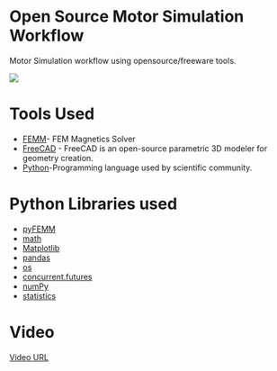 # Open Source Motor Simulation Workflow


Motor Simulation workflow using opensource/freeware tools. 

![](Single_point_flux.gif)



# Tools Used
  - [FEMM](http://www.femm.info/)- FEM Magnetics Solver
  - [FreeCAD](https://www.freecadweb.org/) - FreeCAD is an open-source parametric 3D modeler for geometry creation.  
  - [Python](https://www.python.org/)-Programming language used by scientific community. 

# Python Libraries used
- [pyFEMM](https://pypi.org/project/pyfemm/)
- [math](https://docs.python.org/3/library/math.html)
- [Matplotlib](https://matplotlib.org/)
- [pandas](https://pandas.pydata.org/)
- [os](https://docs.python.org/3/library/os.html)
- [concurrent.futures](https://docs.python.org/3/library/concurrent.futures.html)
- [numPy](https://numpy.org/)
- [statistics](https://docs.python.org/3/library/statistics.html)

# Video
[Video URL](https://www.youtube.com/watch?v=wRfReIFmgW4)
